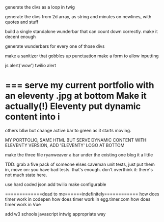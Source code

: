generate the divs as a loop in twig

generate the divs from 2d array, as string and minutes on newlines, with quotes and stuff

build a single standalone wunderbar that can count down correctly. make it decent enough

generate wunderbars for every one of those divs

make a sanitizer that gobbles up punctuation
make a form to allow inputting

js alert('wow')
twilio alert

===
serve my current portfolio with an eleventy .jpg at bottom
Make it actually(!) Eleventy
put dynamic content into i
===

others b&w but change active bar to green as it starts moving.


MY PORTFOLIO, SAME HTML BUT SERVE DYNAMIC CONTENT WITH ELEVENTY VERSION, ADD 'ELEVENTY' LOGO AT BOTTOM

make the three file ryanweaver a bar under the existing one
blog it a little

TDD: grab a five pack of someone elses caveman unit tests, just put them in, move on: you have bad tests.  that's enough. don't overthink it: there's not much state here.  

use hard coded json
add twilio
make configurable



=============dead to me======indefinitely============
how does timer work in codepen
how does timer work in egg.timer.com
how does timer work in Vue

add w3 schools javascript intwig appropriate way